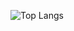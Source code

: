 ![Top Langs](https://github-readme-stats.vercel.app/api/top-langs/?username=khoivux&layout=compact&theme=tokyonight)
